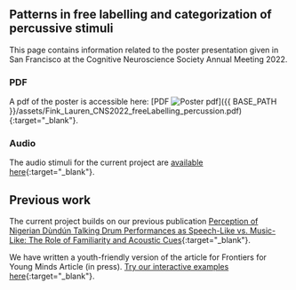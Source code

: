 <HEAD>
<!-- Global site tag (gtag.js) - Google Analytics -->
  <script async src="https://www.googletagmanager.com/gtag/js?id=UA-114823830-1"></script>
  <script>
    window.dataLayer = window.dataLayer || [];
    function gtag(){dataLayer.push(arguments);}
    gtag('js', new Date());
    gtag('config', 'UA-114823830-1');
  </script>
</HEAD>

## Patterns in free labelling and categorization of percussive stimuli 
This page contains information related to the poster presentation given in San Francisco at the Cognitive Neuroscience Society Annual Meeting 2022.  

### PDF
A pdf of the poster is accessible here: [PDF ![Poster pdf](icons16/pdf-icon.png)]({{ BASE_PATH }}/assets/Fink_Lauren_CNS2022_freeLabelling_percussion.pdf){:target="_blank"}.  

### Audio
The audio stimuli for the current project are [available here](https://edmond.mpdl.mpg.de/dataset.xhtml?persistentId=doi:10.17617/3.JATDRF){:target="_blank"}. 


## Previous work
The current project builds on our previous publication [Perception of Nigerian Dùndún Talking Drum Performances as Speech-Like vs. Music-Like: The Role of Familiarity and Acoustic Cues](https://www.frontiersin.org/articles/10.3389/fpsyg.2021.652673/full){:target="_blank"}.

We have  written a youth-friendly version of the article for Frontiers for Young Minds Article (in press). [Try our interactive examples here](https://lkfink.github.io/pages/dundunKids){:target="_blank"}.




